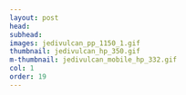 ```yaml
---
layout: post
head: 
subhead: 
images: jedivulcan_pp_1150_1.gif
thumbnail: jedivulcan_hp_350.gif
m-thumbnail: jedivulcan_mobile_hp_332.gif
col: 1
order: 19
---
```

